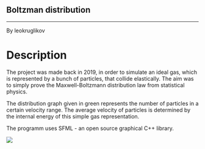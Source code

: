 ## Boltzman distribution
------------
By leokruglikov

# Description
The project was made back in 2019, in order to simulate an ideal gas, which is represented by a bunch of particles, that collide elastically. The aim was to simply prove the Maxwell-Boltzmann distribution law from statistical physics. 

The distribution graph given in green represents the number of particles in a certain velocity range. The average velocity of particles is determined by the internal energy of this simple gas representation. 

The programm uses SFML - an open source graphical C++ library.

![](https://github.com/leokruglikov/particles/blob/main/particl.gif)
